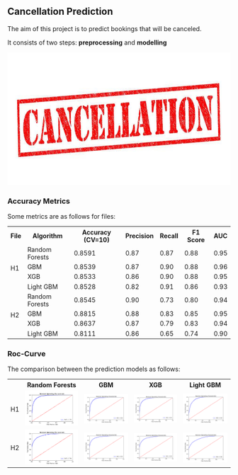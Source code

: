## Cancellation Prediction

The aim of this project is to predict bookings that will be canceled. 

It consists of two steps: **preprocessing** and **modelling**

<img src="images/cancellation.jpeg" height="300px" width="800px">

### Accuracy Metrics

Some metrics are as follows for files:

<table class="tg">
  <tr>
    <th class="tg-cly1">File</th>
    <th class="tg-cly1">Algorithm</th>
    <th class="tg-cly1">Accuracy (CV=10)</th>
    <th class="tg-cly1">Precision</th>
    <th class="tg-cly1">Recall</th>
    <th class="tg-0lax">F1 Score</th>
    <th class="tg-cly1">AUC</th>
  </tr>
  <tr>
    <td class="tg-cly1" rowspan="4">H1</td>
    <td class="tg-cly1">Random Forests</td>
    <td class="tg-cly1">0.8591</td>
    <td class="tg-cly1">0.87</td>
    <td class="tg-cly1">0.87</td>
    <td class="tg-0lax">0.88</td>
    <td class="tg-cly1">0.95</td>
  </tr>
  <tr>
    <td class="tg-cly1">GBM</td>
    <td class="tg-cly1">0.8539</td>
    <td class="tg-cly1">0.87</td>
    <td class="tg-cly1">0.90</td>
    <td class="tg-0lax">0.88</td>
    <td class="tg-cly1">0.96</td>
  </tr>
  <tr>
    <td class="tg-cly1">XGB</td>
    <td class="tg-cly1">0.8533</td>
    <td class="tg-cly1">0.86</td>
    <td class="tg-cly1">0.90</td>
    <td class="tg-0lax">0.88</td>
    <td class="tg-cly1">0.95</td>
  </tr>
  <tr>
    <td class="tg-cly1">Light GBM</td>
    <td class="tg-cly1">0.8528</td>
    <td class="tg-cly1">0.82</td>
    <td class="tg-cly1">0.91</td>
    <td class="tg-0lax">0.86</td>
    <td class="tg-cly1">0.93</td>
  </tr>
  <tr>
    <td class="tg-baqh" rowspan="4">H2</td>
    <td class="tg-0lax">Random Forests</td>
    <td class="tg-0lax">0.8545</td>
    <td class="tg-0lax">0.90</td>
    <td class="tg-0lax">0.73</td>
    <td class="tg-0lax">0.80</td>
    <td class="tg-0lax">0.94</td>
  </tr>
  <tr>
    <td class="tg-0lax">GBM</td>
    <td class="tg-0lax">0.8815</td>
    <td class="tg-0lax">0.88</td>
    <td class="tg-0lax">0.83</td>
    <td class="tg-0lax">0.85</td>
    <td class="tg-0lax">0.95</td>
  </tr>
  <tr>
    <td class="tg-0lax">XGB</td>
    <td class="tg-0lax">0.8637</td>
    <td class="tg-0lax">0.87</td>
    <td class="tg-0lax">0.79</td>
    <td class="tg-0lax">0.83</td>
    <td class="tg-0lax">0.94</td>
  </tr>
  <tr>
    <td class="tg-0lax">Light GBM</td>
    <td class="tg-0lax">0.8111</td>
    <td class="tg-0lax">0.86</td>
    <td class="tg-0lax">0.65</td>
    <td class="tg-0lax">0.74</td>
    <td class="tg-0lax">0.90</td>
  </tr>
</table>



### Roc-Curve

The comparison between the prediction models as follows:

<table class="tg">
  <tr>
    <th class="tg-cly1"></th>
    <th class="tg-cly1">Random Forests</th>
    <th class="tg-cly1">GBM</th>
    <th class="tg-cly1">XGB</th>
    <th class="tg-cly1">Light GBM</th>
  </tr>
  <tr>
    <td class="tg-cly1">H1</td>
    <td class="tg-cly1"><img src="images/RandomForestClassifier_h1.png"></td>
    <td class="tg-cly1"><img src="images/GradientBoostingClassifier_h1.png"></td>
    <td class="tg-cly1"><img src="images/XGBClassifier_h1.png"></td>
    <td class="tg-cly1"><img src="images/LGBMClassifier_h1.png"></td>
  </tr>
  <tr>
    <td class="tg-baqh">H2</td>
    <td class="tg-0lax"><img src="images/RandomForestClassifier_h2.png"></td>
    <td class="tg-0lax"><img src="images/GradientBoostingClassifier_h2.png"></td>
    <td class="tg-0lax"><img src="images/XGBClassifier_h2.png"></td>
    <td class="tg-0lax"><img src="images/LGBMClassifier_h2.png"></td>
  </tr>
</table>
